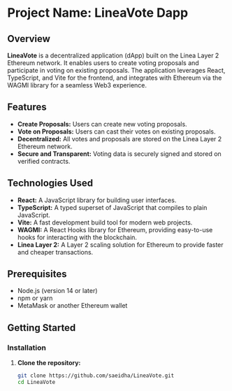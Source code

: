
# Project Name: LineaVote Dapp

## Overview

**LineaVote** is a decentralized application (dApp) built on the Linea Layer 2 Ethereum network. It enables users to create voting proposals and participate in voting on existing proposals. The application leverages React, TypeScript, and Vite for the frontend, and integrates with Ethereum via the WAGMI library for a seamless Web3 experience.

## Features

- **Create Proposals:** Users can create new voting proposals.
- **Vote on Proposals:** Users can cast their votes on existing proposals.
- **Decentralized:** All votes and proposals are stored on the Linea Layer 2 Ethereum network.
- **Secure and Transparent:** Voting data is securely signed and stored on verified contracts.

## Technologies Used

- **React:** A JavaScript library for building user interfaces.
- **TypeScript:** A typed superset of JavaScript that compiles to plain JavaScript.
- **Vite:** A fast development build tool for modern web projects.
- **WAGMI:** A React Hooks library for Ethereum, providing easy-to-use hooks for interacting with the blockchain.
- **Linea Layer 2:** A Layer 2 scaling solution for Ethereum to provide faster and cheaper transactions.

## Prerequisites

- Node.js (version 14 or later)
- npm or yarn
- MetaMask or another Ethereum wallet

## Getting Started

### Installation

1. **Clone the repository:**
   ```sh
   git clone https://github.com/saeidha/LineaVote.git
   cd LineaVote
   ```
